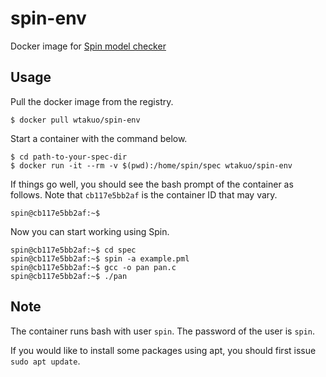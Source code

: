 spin-env
========
Docker image for [Spin model checker](http://spinroot.com/)

## Usage

Pull the docker image from the registry.
```
$ docker pull wtakuo/spin-env
```

Start a container with the command below.
```
$ cd path-to-your-spec-dir
$ docker run -it --rm -v $(pwd):/home/spin/spec wtakuo/spin-env
```

If things go well, you should see the bash prompt of the container as follows. 
Note that `cb117e5bb2af` is the container ID that may vary.
```
spin@cb117e5bb2af:~$ 
```

Now you can start working using Spin.
```
spin@cb117e5bb2af:~$ cd spec
spin@cb117e5bb2af:~$ spin -a example.pml
spin@cb117e5bb2af:~$ gcc -o pan pan.c
spin@cb117e5bb2af:~$ ./pan
```

## Note

The container runs bash with user `spin`.
The password of the user is `spin`.

If you would like to install some packages using apt, you should first issue `sudo apt update`.
